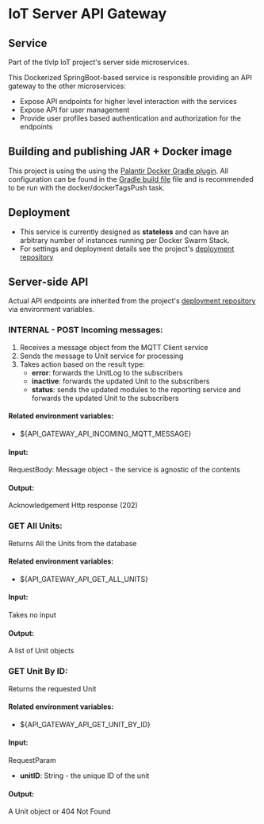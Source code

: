 # IoT Server API Gateway

## Service
Part of the tlvlp IoT project's server side microservices.

This Dockerized SpringBoot-based service is responsible providing an API gateway to the other microservices:
- Expose API endpoints for higher level interaction with the services
- Expose API for user management
- Provide user profiles based authentication and authorization for the endpoints

## Building and publishing JAR + Docker image
This project is using the using the [Palantir Docker Gradle plugin](https://github.com/palantir/gradle-docker).
All configuration can be found in the [Gradle build file](build.gradle) file 
and is recommended to be run with the docker/dockerTagsPush task.

## Deployment
- This service is currently designed as **stateless** and can have an arbitrary number of instances running per Docker Swarm Stack.
- For settings and deployment details see the project's [deployment repository](https://gitlab.com/tlvlp/iot.server.deployment)

## Server-side API
Actual API endpoints are inherited from the project's [deployment repository](https://gitlab.com/tlvlp/iot.server.deployment) via environment variables.


### INTERNAL - POST Incoming messages:

1. Receives a message object from the MQTT Client service
2. Sends the message to Unit service for processing
3. Takes action based on the result type:
    - **error**: forwards the UnitLog to the subscribers
    - **inactive**: forwards the updated Unit to the subscribers
    - **status**: sends the updated modules to the reporting service and forwards the updated Unit to the subscribers 


#### Related environment variables:
- ${API_GATEWAY_API_INCOMING_MQTT_MESSAGE}

#### Input:
RequestBody: Message object - the service is agnostic of the contents

#### Output:
Acknowledgement Http response (202)


### GET All Units:

Returns All the Units from the database

#### Related environment variables:
- ${API_GATEWAY_API_GET_ALL_UNITS}

#### Input:
Takes no input

#### Output:
A list of Unit objects

### GET Unit By ID:

Returns the requested Unit

#### Related environment variables:
- ${API_GATEWAY_API_GET_UNIT_BY_ID}

#### Input:
RequestParam
- **unitID**: String - the unique ID of the unit

#### Output:
A Unit object or 404 Not Found

